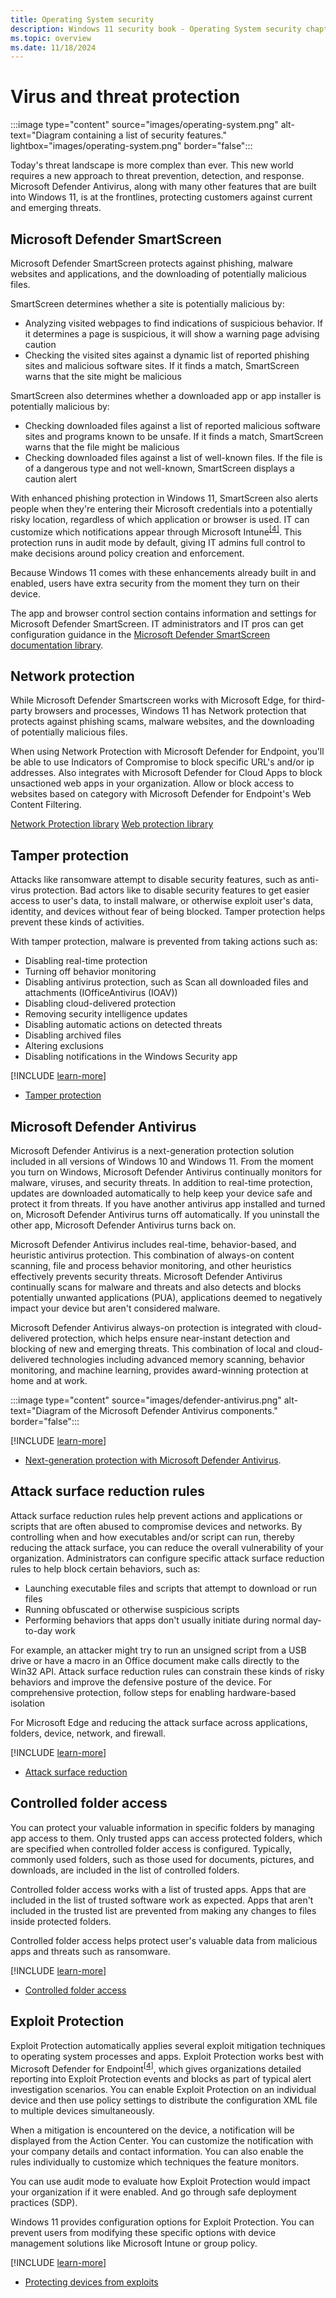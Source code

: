 ```yaml
---
title: Operating System security
description: Windows 11 security book - Operating System security chapter.
ms.topic: overview
ms.date: 11/18/2024
---
```


# Virus and threat protection

:::image type="content" source="images/operating-system.png" alt-text="Diagram containing a list of security features." lightbox="images/operating-system.png" border="false":::

Today's threat landscape is more complex than ever. This new world requires a new approach to threat prevention, detection, and response. Microsoft Defender Antivirus, along with many other features that are built into Windows 11, is at the frontlines, protecting customers against current and emerging threats.

## Microsoft Defender SmartScreen

Microsoft Defender SmartScreen protects against phishing, malware websites and applications, and the downloading of potentially malicious files.

SmartScreen determines whether a site is potentially malicious by:

- Analyzing visited webpages to find indications of suspicious behavior. If it determines a page is suspicious, it will show a warning page advising caution
- Checking the visited sites against a dynamic list of reported phishing sites and malicious software sites. If it finds a match, SmartScreen warns that the site might be malicious

SmartScreen also determines whether a downloaded app or app installer is potentially malicious by:

- Checking downloaded files against a list of reported malicious software sites and programs known to be unsafe. If it finds a match, SmartScreen warns that the file might be malicious
- Checking downloaded files against a list of well-known files. If the file is of a dangerous type and not well-known, SmartScreen displays a caution alert

With enhanced phishing protection in Windows 11, SmartScreen also alerts people when they're entering their Microsoft credentials into a potentially risky location, regardless of which application or browser is used. IT can customize which notifications appear through Microsoft Intune<sup>[\[4\]](conclusion.md#footnote4)</sup>. This protection runs in audit mode by default, giving IT admins full control to make decisions around policy creation and enforcement.

Because Windows 11 comes with these enhancements already built in and enabled, users have extra security from the moment they turn on their device.

The app and browser control section contains information and settings for Microsoft Defender SmartScreen. IT administrators and IT pros can get configuration guidance in the [Microsoft Defender SmartScreen documentation library](/windows/security/operating-system-security/virus-and-threat-protection/microsoft-defender-smartscreen/).

## Network protection

While Microsoft Defender Smartscreen works with Microsoft Edge, for third-party browsers and processes, Windows 11 has Network protection that protects against phishing scams, malware websites, and the downloading of potentially malicious files.

When using Network Protection with Microsoft Defender for Endpoint, you'll be able to use Indicators of Compromise to block specific URL's and/or ip addresses.
Also integrates with Microsoft Defender for Cloud Apps to block unsactioned web apps in your organization.  Allow or block access to websites based on category with Microsoft Defender for Endpoint's Web Content Filtering.

[Network Protection library](/defender-endpoint/network-protection)
[Web protection library](/defender-endpoint/web-protection-overview)

## Tamper protection

Attacks like ransomware attempt to disable security features, such as anti-virus protection. Bad actors like to disable security features to get easier access to user's data, to install malware, or otherwise exploit user's data, identity, and devices without fear of being blocked. Tamper protection helps prevent these kinds of activities.

With tamper protection, malware is prevented from taking actions such as:

- Disabling real-time protection
- Turning off behavior monitoring
- Disabling antivirus protection, such as Scan all downloaded files and attachments (IOfficeAntivirus (IOAV))
- Disabling cloud-delivered protection
- Removing security intelligence updates
- Disabling automatic actions on detected threats
- Disabling archived files
- Altering exclusions
- Disabling notifications in the Windows Security app

[!INCLUDE [learn-more](includes/learn-more.md)]

- [Tamper protection](/defender-endpoint/prevent-changes-to-security-settings-with-tamper-protection)

## Microsoft Defender Antivirus

Microsoft Defender Antivirus is a next-generation protection solution included in all versions of Windows 10 and Windows 11. From the moment you turn on Windows, Microsoft Defender Antivirus continually monitors for malware, viruses, and security threats. In addition to real-time protection, updates are downloaded automatically to help keep your device safe and protect it from threats. If you have another antivirus app installed and turned on, Microsoft Defender Antivirus turns off automatically. If you uninstall the other app, Microsoft Defender Antivirus turns back on.

Microsoft Defender Antivirus includes real-time, behavior-based, and heuristic antivirus protection. This combination of always-on content scanning, file and process behavior monitoring, and other heuristics effectively prevents security threats. Microsoft Defender Antivirus continually scans for malware and threats and also detects and blocks potentially unwanted applications (PUA), applications deemed to negatively impact your device but aren't considered malware.

Microsoft Defender Antivirus always-on protection is integrated with cloud-delivered protection, which helps ensure near-instant detection and blocking of new and emerging threats. This combination of local and cloud-delivered technologies including advanced memory scanning, behavior monitoring, and machine learning, provides award-winning protection at home and at work.

:::image type="content" source="images/defender-antivirus.png" alt-text="Diagram of the Microsoft Defender Antivirus components." border="false":::

[!INCLUDE [learn-more](includes/learn-more.md)]

- [Next-generation protection with Microsoft Defender Antivirus](/defender-endpoint/microsoft-defender-antivirus-windows).

## Attack surface reduction rules

Attack surface reduction rules help prevent actions and applications or scripts that are often abused to compromise devices and networks. By controlling when and how executables and/or script can run, thereby reducing the attack surface, you can reduce the overall vulnerability of your organization. Administrators can configure specific attack surface reduction rules to help block certain behaviors, such as:

- Launching executable files and scripts that attempt to download or run files
- Running obfuscated or otherwise suspicious scripts
- Performing behaviors that apps don't usually initiate during normal day-to-day work

For example, an attacker might try to run an unsigned script from a USB drive or have a macro in an Office document make calls directly to the Win32 API. Attack surface reduction rules can constrain these kinds of risky behaviors and improve the defensive posture of the device. For comprehensive protection, follow steps for enabling hardware-based isolation

For Microsoft Edge and reducing the attack surface across applications, folders, device,
network, and firewall.

[!INCLUDE [learn-more](includes/learn-more.md)]

- [Attack surface reduction](/defender-endpoint/overview-attack-surface-reduction)

## Controlled folder access

You can protect your valuable information in specific folders by managing app access to them. Only trusted apps can access protected folders, which are specified when controlled folder access is configured. Typically, commonly used folders, such as those used for documents, pictures, and downloads, are included in the list of controlled folders.

Controlled folder access works with a list of trusted apps. Apps that are included in the list of trusted software work as expected. Apps that aren't included in the trusted list are prevented from making any changes to files inside protected folders.

Controlled folder access helps protect user's valuable data from malicious apps and threats such as ransomware.

[!INCLUDE [learn-more](includes/learn-more.md)]

- [Controlled folder access](/defender-endpoint/controlled-folders)

## Exploit Protection

Exploit Protection automatically applies several exploit mitigation techniques to operating system processes and apps. Exploit Protection works best with Microsoft Defender for Endpoint<sup>[\[4\]](conclusion.md#footnote4)</sup>, which gives organizations detailed reporting into Exploit Protection events and blocks as part of typical alert investigation scenarios. You can enable Exploit Protection on an individual device and then use policy settings to distribute the configuration XML file to multiple devices simultaneously.

When a mitigation is encountered on the device, a notification will be displayed from the Action Center. You can customize the notification with your company details and contact information. You can also enable the rules individually to customize which techniques the feature monitors.

You can use audit mode to evaluate how Exploit Protection would impact your organization if it were enabled. And go through safe deployment practices (SDP).

Windows 11 provides configuration options for Exploit Protection. You can prevent users from modifying these specific options with device management solutions like Microsoft Intune or group policy.

[!INCLUDE [learn-more](includes/learn-more.md)]

- [Protecting devices from exploits](/defender-endpoint/enable-exploit-protection)